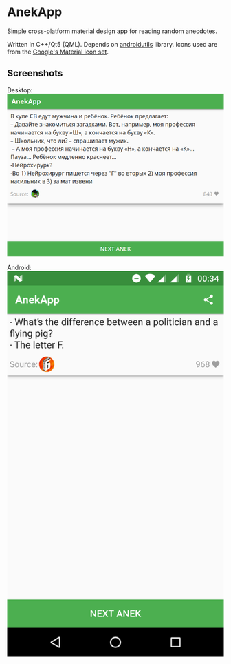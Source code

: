 # AnekApp

Simple cross-platform material design app for reading random anecdotes. 

Written in C++/Qt5 (QML). Depends on [androidutils](https://github.com/vasyukvv42/androidutils) library.
Icons used are from the [Google's Material icon set](https://github.com/google/material-design-icons).

## Screenshots

Desktop:
![Desktop Screenshot](screenshot_desktop.png)

Android:
![Android Screenshot](screenshot_android.png)
